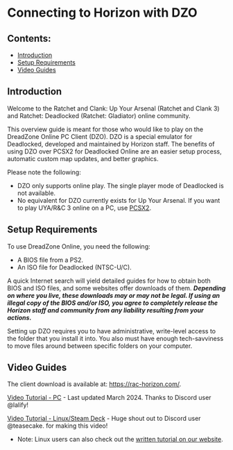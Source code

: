# Connecting to Horizon with DZO

## Contents:

- [Introduction](/getting-online/dzo/README.md#introduction)
- [Setup Requirements](/getting-online/dzo/README.md#setup-requirements)
- [Video Guides](/getting-online/dzo/README.md#video-guides)

## Introduction

Welcome to the Ratchet and Clank: Up Your Arsenal (Ratchet and Clank 3) and Ratchet: Deadlocked (Ratchet: Gladiator) online community.

This overview guide is meant for those who would like to play on the DreadZone Online PC Client (DZO). DZO is a special emulator for Deadlocked, developed and maintained by Horizon staff. The benefits of using DZO over PCSX2 for Deadlocked Online are an easier setup process, automatic custom map updates, and better graphics.

Please note the following:
- DZO only supports online play. The single player mode of Deadlocked is not available.
- No equivalent for DZO currently exists for Up Your Arsenal. If you want to play UYA/R&C 3 online on a PC, use [PCSX2](/getting-online/pcsx2).


## Setup Requirements

To use DreadZone Online, you need the following:

- A BIOS file from a PS2.
- An ISO file for Deadlocked (NTSC-U/C).

A quick Internet search will yield detailed guides for how to obtain both BIOS and ISO files, and some websites offer downloads of them. ***Depending on where you live, these downloads may or may not be legal. If using an illegal copy of the BIOS and/or ISO, you agree to completely release the Horizon staff and community from any liability resulting from your actions.***

Setting up DZO requires you to have administrative, write-level access to the folder that you install it into. You also must have enough tech-savviness to move files around between specific folders on your computer.


## Video Guides
The client download is available at: https://rac-horizon.com/.

[Video Tutorial - PC](https://www.youtube.com/watch?v=1yVIdE1hE4o) - Last updated March 2024. Thanks to Discord user @lalify!

[Video Tutorial - Linux/Steam Deck](https://www.youtube.com/watch?v=9eXR2wDr0OU) - Huge shout out to Discord user @teasecake. for making this video!  
* Note: Linux users can also check out the [written tutorial on our website](https://rac-horizon.com/dzo/linux).
